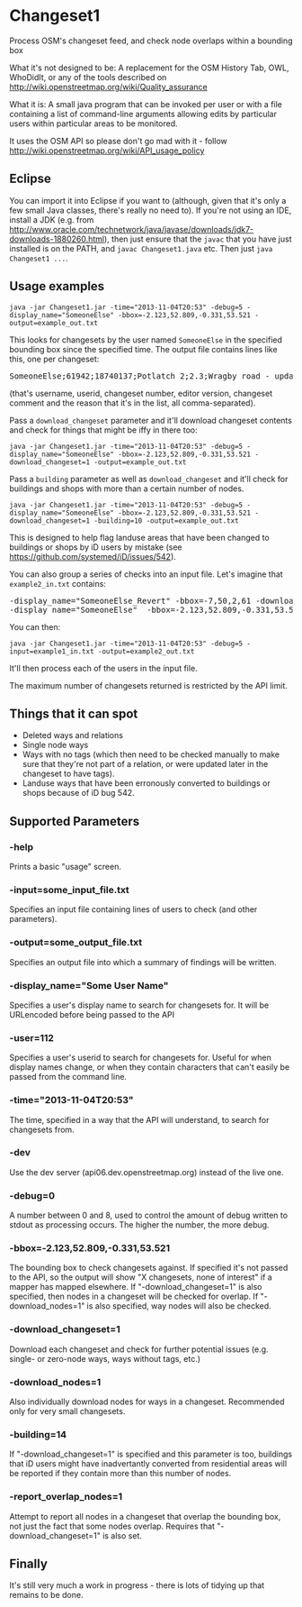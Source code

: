 Changeset1
==========
Process OSM's changeset feed, and check node overlaps within a bounding box

What it's not designed to be:
A replacement for the OSM History Tab, OWL, WhoDidIt, or any of the tools described on http://wiki.openstreetmap.org/wiki/Quality_assurance

What it is:
A small java program that can be invoked per user or with a file containing a list of command-line arguments allowing edits by particular users within particular areas to be monitored.

It uses the OSM API so please don't go mad with it - follow http://wiki.openstreetmap.org/wiki/API_usage_policy


Eclipse
-------
You can import it into Eclipse if you want to (although, given that it's only a few small Java classes, there's really no need to).  If you're not using an IDE, install a JDK (e.g. from http://www.oracle.com/technetwork/java/javase/downloads/jdk7-downloads-1880260.html), then just ensure that the `javac` that you have just installed is on the PATH, and `javac Changeset1.java` etc.  Then just `java Changeset1 ...`. 


Usage examples
--------------
    java -jar Changeset1.jar -time="2013-11-04T20:53" -debug=5 -display_name="SomeoneElse" -bbox=-2.123,52.809,-0.331,53.521 -output=example_out.txt

This looks for changesets by the user named `SomeoneElse` in the specified bounding box since the specified time.  The output file contains lines like this, one per changeset:

<pre>
SomeoneElse;61942;18740137;Potlatch 2;2.3;Wragby road - updated lanes where I'd miscounted.;Changeset: bbox overlaps
</pre>

(that's username, userid, changeset number, editor version, changeset comment and the reason that it's in the list, all comma-separated).

Pass a `download_changeset` parameter and it'll download changeset contents and check for things that might be iffy in there too:

    java -jar Changeset1.jar -time="2013-11-04T20:53" -debug=5 -display_name="SomeoneElse" -bbox=-2.123,52.809,-0.331,53.521 -download_changeset=1 -output=example_out.txt


Pass a `building` parameter as well as `download_changeset` and it'll check for buildings and shops with more than a certain number of nodes.

    java -jar Changeset1.jar -time="2013-11-04T20:53" -debug=5 -display_name="SomeoneElse" -bbox=-2.123,52.809,-0.331,53.521 -download_changeset=1 -building=10 -output=example_out.txt

This is designed to help flag landuse areas that have been changed to buildings or shops by iD users by mistake (see https://github.com/systemed/iD/issues/542).


You can also group a series of checks into an input file.  Let's imagine that `example2_in.txt` contains:

<pre>
-display_name="SomeoneElse_Revert" -bbox=-7,50,2,61 -download_changeset=1
-display_name="SomeoneElse"  -bbox=-2.123,52.809,-0.331,53.521 -download_changeset=1
</pre>

You can then:

    java -jar Changeset1.jar -time="2013-11-04T20:53" -debug=5 -input=example1_in.txt -output=example2_out.txt

It'll then process each of the users in the input file.

The maximum number of changesets returned is restricted by the API limit.


Things that it can spot
-----------------------
* Deleted ways and relations
* Single node ways
* Ways with no tags (which then need to be checked manually to make sure that they're not part of a relation, or were updated later in the changeset to have tags).
* Landuse ways that have been erronously converted to buildings or shops because of iD bug 542.


Supported Parameters
---------------------
### -help  
Prints a basic "usage" screen.

### -input=some_input_file.txt
Specifies an input file containing lines of users to check (and other parameters).

### -output=some_output_file.txt
Specifies an output file into which a summary of findings will be written.

### -display_name="Some User Name"
Specifies a user's display name to search for changesets for.  It will be URLencoded before being passed to the API

### -user=112
Specifies a user's userid to search for changesets for.  Useful for when display names change, or when they contain characters that can't easily be passed from the command line.

### -time="2013-11-04T20:53"
The time, specified in a way that the API will understand, to search for changesets from.

### -dev
Use the dev server (api06.dev.openstreetmap.org) instead of the live one.
 
### -debug=0
A number between 0 and 8, used to control the amount of debug written to stdout as processing occurs.  The higher the number, the more debug.

### -bbox=-2.123,52.809,-0.331,53.521
The bounding box to check changesets against.  If specified it's not passed to the API, so the output will show "X changesets, none of interest" if a mapper has mapped elsewhere.  If "-download_changeset=1" is also specified, then nodes in a changeset will be checked for overlap.  If "-download_nodes=1" is also specified, way nodes will also be checked.

### -download_changeset=1
Download each changeset and check for further potential issues (e.g. single- or zero-node ways, ways without tags, etc.) 

### -download_nodes=1
Also individually download nodes for ways in a changeset.  Recommended only for very small changesets.
 
### -building=14
If "-download_changeset=1" is specified and this parameter is too, buildings that iD users might have inadvertantly converted from residential areas will be reported if they contain more than this number of nodes. 

### -report_overlap_nodes=1
Attempt to report all nodes in a changeset that overlap the bounding box, not just the fact that some nodes overlap.  Requires that "-download_changeset=1" is also set.


Finally
-------
It's still very much a work in progress - there is lots of tidying up that remains to be done.
